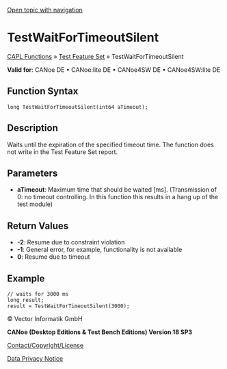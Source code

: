[Open topic with navigation](../../../../../CANoeDEFamily.htm#Topics/CAPLFunctions/Test/Functions/CAPLfunctionTestWaitForTimeoutSilent.md)

# TestWaitForTimeoutSilent

[CAPL Functions](../../CAPLfunctions.md) » [Test Feature Set](../CAPLfunctionsTFSOverview.md) » TestWaitForTimeoutSilent

**Valid for**: CANoe DE • CANoe:lite DE • CANoe4SW DE • CANoe4SW:lite DE

## Function Syntax

```plaintext
long TestWaitForTimeoutSilent(int64 aTimeout);
```

## Description

Waits until the expiration of the specified timeout time. The function does not write in the Test Feature Set report.

## Parameters

- **aTimeout**: Maximum time that should be waited [ms]. (Transmission of 0: no timeout controlling. In this function this results in a hang up of the test module)

## Return Values

- **-2**: Resume due to constraint violation
- **-1**: General error, for example, functionality is not available
- **0**: Resume due to timeout

## Example

```plaintext
// waits for 3000 ms
long result;
result = TestWaitForTimeoutSilent(3000);
```

© Vector Informatik GmbH

**CANoe (Desktop Editions & Test Bench Editions) Version 18 SP3**

[Contact/Copyright/License](../../../Shared/ContactCopyrightLicense.md)

[Data Privacy Notice](https://www.vector.com/int/en/company/get-info/privacy-policy/)
